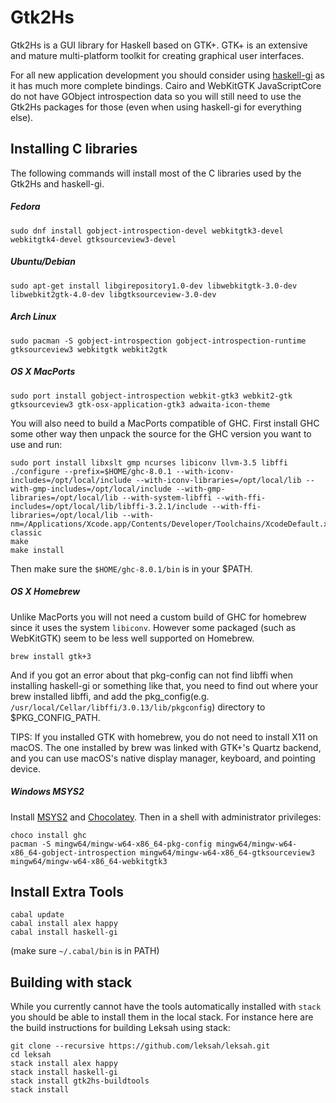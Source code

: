 # Gtk2Hs

Gtk2Hs is a GUI library for Haskell based on GTK+. GTK+ is an extensive and mature multi-platform toolkit
for creating graphical user interfaces.

For all new application development you should consider
using [haskell-gi](https://github.com/haskell-gi/haskell-gi) as it has much more complete bindings.
Cairo and WebKitGTK JavaScriptCore do not have GObject introspection data so you will still need to use
the Gtk2Hs packages for those (even when using haskell-gi for everything else).

## Installing C libraries

The following commands will install most of the C libraries used by the Gtk2Hs and haskell-gi. 

##### Fedora
`sudo dnf install gobject-introspection-devel webkitgtk3-devel  webkitgtk4-devel gtksourceview3-devel`

##### Ubuntu/Debian
`sudo apt-get install libgirepository1.0-dev libwebkitgtk-3.0-dev libwebkit2gtk-4.0-dev libgtksourceview-3.0-dev`

##### Arch Linux
`sudo pacman -S gobject-introspection gobject-introspection-runtime gtksourceview3 webkitgtk webkit2gtk`

##### OS X MacPorts
`sudo port install gobject-introspection webkit-gtk3 webkit2-gtk gtksourceview3 gtk-osx-application-gtk3 adwaita-icon-theme`

You will also need to build a MacPorts compatible of GHC.  First install GHC some other way then unpack the source for the GHC version you want to use and run:

    sudo port install libxslt gmp ncurses libiconv llvm-3.5 libffi
    ./configure --prefix=$HOME/ghc-8.0.1 --with-iconv-includes=/opt/local/include --with-iconv-libraries=/opt/local/lib --with-gmp-includes=/opt/local/include --with-gmp-libraries=/opt/local/lib --with-system-libffi --with-ffi-includes=/opt/local/lib/libffi-3.2.1/include --with-ffi-libraries=/opt/local/lib --with-nm=/Applications/Xcode.app/Contents/Developer/Toolchains/XcodeDefault.xctoolchain/usr/bin/nm-classic
    make
    make install

Then make sure the `$HOME/ghc-8.0.1/bin` is in your $PATH.

##### OS X Homebrew
Unlike MacPorts you will not need a custom build of GHC for homebrew since it uses the system `libiconv`.  However
some packaged (such as WebKitGTK) seem to be less well supported on Homebrew.

`brew install gtk+3`

And if you got an error about that pkg-config can not find libffi when installing haskell-gi or something like that, you need 
to find out where your brew installed libffi, and add the pkg_config(e.g. `/usr/local/Cellar/libffi/3.0.13/lib/pkgconfig`) directory to $PKG_CONFIG_PATH.

TIPS: If you installed GTK with homebrew, you do not need to install X11 on macOS. The one installed by brew was linked with GTK+'s Quartz backend, and you can use macOS's native display manager, keyboard, and pointing device.

##### Windows MSYS2
Install [MSYS2](https://msys2.github.io/) and [Chocolatey](https://chocolatey.org/).  Then in a shell with administrator privileges:

    choco install ghc
    pacman -S mingw64/mingw-w64-x86_64-pkg-config mingw64/mingw-w64-x86_64-gobject-introspection mingw64/mingw-w64-x86_64-gtksourceview3 mingw64/mingw-w64-x86_64-webkitgtk3

## Install Extra Tools

    cabal update
    cabal install alex happy
    cabal install haskell-gi

(make sure `~/.cabal/bin` is in PATH)

## Building with stack

While you currently cannot have the tools automatically installed with `stack` you should be able to install them
in the local stack.  For instance here are the build instructions for building Leksah using stack:

```
git clone --recursive https://github.com/leksah/leksah.git
cd leksah
stack install alex happy
stack install haskell-gi
stack install gtk2hs-buildtools
stack install
```
